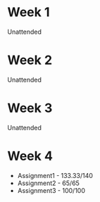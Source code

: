 # Week 1
Unattended

# Week 2
Unattended

# Week 3
Unattended

# Week 4
- Assignment1 - 133.33/140
- Assignment2 - 65/65
- Assignment3 - 100/100
